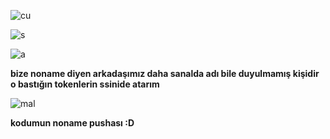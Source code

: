 ![cu](https://media.discordapp.net/attachments/891038124640202762/898290509875937350/unknown.png?width=856&height=398) 

![s](https://media.discordapp.net/attachments/891038124640202762/898289988247117904/unknown.png?width=249&height=208)

![a](https://cdn.discordapp.com/attachments/891038124640202762/898256443424276480/xddd.png)

**bize noname diyen arkadaşımız daha sanalda adı bile duyulmamış kişidir o bastığın tokenlerin ssinide atarım**

![mal](https://cdn.discordapp.com/attachments/891038124640202762/900050694986424320/unknown.png)

**kodumun noname pushası :D**
